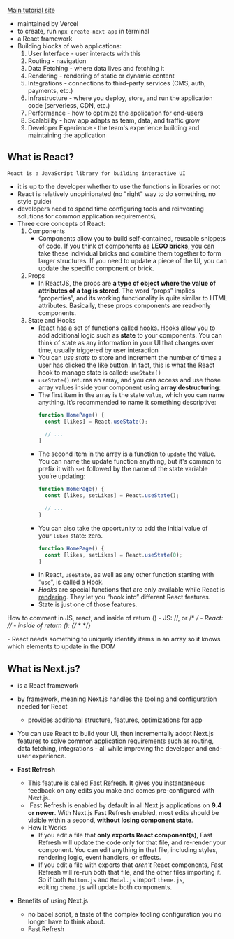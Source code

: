 [Main tutorial site](https://nextjs.org/learn/foundations/about-nextjs)

- maintained by Vercel
- to create, run `npx create-next-app` in terminal
- a React framework
- Building blocks of web applications:
	1. User Interface - user interacts with this
	2. Routing - navigation
	3. Data Fetching - where data lives and fetching it
	4. Rendering - rendering of static or dynamic content
	5. Integrations - connections to third-party services (CMS, auth, payments, etc.)
	6. Infrastructure - where you deploy, store, and run the application code (serverless, CDN, etc.)
	7. Performance - how to optimize the application for end-users
	8. Scalability - how app adapts as team, data, and traffic grow
	9. Developer Experience - the team's experience building and maintaining the application

## What is React?
	React is a JavaScript library for building interactive UI

- it is up to the developer whether to use the functions in libraries or not
- React is relatively unopinionated (no "right" way to do something, no style guide)
- developers need to spend time configuring tools and reinventing solutions for common application requirements\
- Three core concepts of React:
	1. Components
		- Components allow you to build self-contained, reusable snippets of code. If you think of components as **LEGO bricks**, you can take these individual bricks and combine them together to form larger structures. If you need to update a piece of the UI, you can update the specific component or brick.
	2. Props
		- In ReactJS, the props are **a type of object where the value of attributes of a tag is stored**. The word “props” implies “properties”, and its working functionality is quite similar to HTML attributes. Basically, these props components are read-only components.
	3. State and Hooks
		- React has a set of functions called [hooks](https://reactjs.org/docs/hooks-intro.html). Hooks allow you to add additional logic such as **state** to your components. You can think of state as any information in your UI that changes over time, usually triggered by user interaction
		- You can _use state_ to store and increment the number of times a user has clicked the like button. In fact, this is what the React hook to manage state is called: `useState()`
		- `useState()` returns an array, and you can access and use those array values inside your component using **array destructuring**:
		- The first item in the array is the state `value`, which you can name anything. It’s recommended to name it something descriptive:
			```jsx
			function HomePage() {
			  const [likes] = React.useState();
			
			  // ...
			}
			```
		- The second item in the array is a function to `update` the value. You can name the update function anything, but it's common to prefix it with `set` followed by the name of the state variable you’re updating:
			```jsx
			function HomePage() {
			  const [likes, setLikes] = React.useState();
			
			  // ...
			}
			```
		- You can also take the opportunity to add the initial value of your `likes` state: zero.
			```jsx
			function HomePage() {
			  const [likes, setLikes] = React.useState(0);
			}
		  ```
		- In React, `useState`, as well as any other function starting with ”`use`”, is called a Hook.
		- _Hooks_ are special functions that are only available while React is [rendering](https://react.dev/learn/render-and-commit#step-1-trigger-a-render). They let you “hook into” different React features.
		- State is just one of those features.

How to comment in JS, react, and inside of return ()
	- JS: //, or /* */
	- React: //
	- inside of return (): {/* * */}

- React needs something to uniquely identify items in an array so it knows which elements to update in the DOM

## What is Next.js?

- is a React framework
- by framework, meaning Next.js handles the tooling and configuration needed for React
	- provides additional structure, features, optimizations for app

- You can use React to build your UI, then incrementally adopt Next.js features to solve common application requirements such as routing, data fetching, integrations - all while improving the developer and end-user experience.
- **Fast Refresh**
	- This feature is called [Fast Refresh](https://nextjs.org/docs/basic-features/fast-refresh). It gives you instantaneous feedback on any edits you make and comes pre-configured with Next.js.
	-  Fast Refresh is enabled by default in all Next.js applications on **9.4 or newer**. With Next.js Fast Refresh enabled, most edits should be visible within a second, **without losing component state**.
	- How It Works
		- If you edit a file that **only exports React component(s)**, Fast Refresh will update the code only for that file, and re-render your component. You can edit anything in that file, including styles, rendering logic, event handlers, or effects.
		- If you edit a file with exports that _aren't_ React components, Fast Refresh will re-run both that file, and the other files importing it. So if both `Button.js` and `Modal.js` import `theme.js`, editing `theme.js` will update both components.
- Benefits of using Next.js
	- no babel script, a taste of the complex tooling configuration you no longer have to think about.
	- Fast Refresh